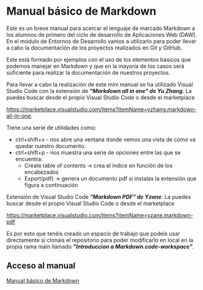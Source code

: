 # Manual básico de Markdown
Este es un breve manual para acercar el lenguaje de marcado Markdown a los alumnos de primero del ciclo de desarrollo de Aplicaciones Web (DAW).
En el módulo de Entornos de Desarrollo vamos a utilizarlo para poder llevar a cabo la documentación de los proyectos realizados en Git y GitHub.

Este está formado por ejemplos con el uso de los elementos básicos que podemos manejar en Markdown y que en la mayoría de los casos será suficiente para realizar la documentación de nuestros proyectos.

Para llevar a cabo la realización de este mini manual se ha utilizado Visual Studio Code con la extensión de ***"Markdown all in one" de Yu Zhang***. La puedes buscar desde el propio Visual Studio Code o desde el marketplace

https://marketplace.visualstudio.com/items?itemName=yzhang.markdown-all-in-one.

Tiene una serie de utilidades como:
* ctrl+shift+v - nos abre una ventana donde vemos una vista de cómo va quedar nuestro documento.
* ctrl+shift+p - nos muestra una serie de opciones entre las que se encuentra:
  * Create table of contents -> crea el índice en función de los encabezados
  * Export(pdf) -> genera un documento pdf si instalas la extensión que figura a continuación

Extensión de Visual Studio Code  ***"Markdown PDF" de Yzane***.  La puedes buscar desde el propio Visual Studio Code o desde el marketplace 

https://marketplace.visualstudio.com/items?itemName=yzane.markdown-pdf

Es por esto que tenéis creado un espacio de trabajo que podeís usar directamente si clonais el repositorio para poder modificarlo en local en la propia rama main llamado ***"Introduccion a Markdown.code-workspace"***.

## Acceso al manual
[Manual básico de Markdown](Markdown.md)